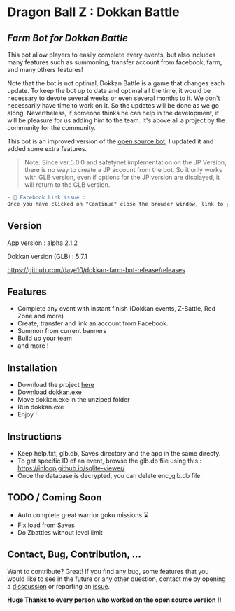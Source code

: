 # Dragon Ball Z : Dokkan Battle
## _Farm Bot for Dokkan Battle_

This bot allow players to easily complete every events, but also includes many features such as summoning, transfer account from facebook, farm, and many others features!

Note that the bot is not optimal, Dokkan Battle is a game that changes each update. To keep the bot up to date and optimal all the time, it would be necessary to devote several weeks or even several months to it. We don't necessarily have time to work on it. So the updates will be done as we go along. Nevertheless, if someone thinks he can help in the development, it will be pleasure for us adding him to the team. It's above all a project by the community for the community.

This bot is an improved version of the [open source bot](https://github.com/RobertRautenbach/Open-Source-Battle-Bot), I updated it and added some extra features.
> Note: Since ver.5.0.0 and safetynet implementation on the JP Version, there is no way to create a JP account from the bot.
> So it only works with GLB version, even if options for the JP version are displayed, it will return to the GLB version.

```diff
- 🔴 Facebook Link issue :
Once you have clicked on "Continue" close the browser window, link to your facebook account will process as well !!
```

## Version
App version : alpha 2.1.2

Dokkan version (GLB) : 5.7.1

https://github.com/daye10/dokkan-farm-bot-release/releases
## Features

- Complete any event with instant finish (Dokkan events, Z-Battle, Red Zone and more)
- Create, transfer and link an account from Facebook.
- Summon from current banners
- Build up your team
- and more !

## Installation
- Download the project [here](https://github.com/daye10/dokkan-farm-bot-release/archive/refs/heads/master.zip)
- Download [dokkan.exe](https://direct-link.net/560910/dokkan-bot)
- Move dokkan.exe in the unziped folder
- Run  dokkan.exe 
- Enjoy !

## Instructions
- Keep help.txt, glb.db, Saves directory and the app  in the same directy.
- To get specific ID of an event, browse the glb.db file using this : https://inloop.github.io/sqlite-viewer/
- Once the database is decrypted, you can delete enc_glb.db file.

## TODO / Coming Soon
- Auto complete great warrior goku missions ⌛
- Fix load from Saves
- Do Zbattles without level limit
## Contact, Bug, Contribution, ...

Want to contribute? Great!
If you find any bug, some features that you would like to see in the future or any other question, contact me by opening a [disscussion](https://github.com/daye10/dokkan-battle-farm-bot-app/discussions) or reporting an [issue](https://github.com/daye10/dokkan-farm-bot-release/issues).

**Huge Thanks to every person who worked on the open source version !!**


   [open-source-bot]: https://github.com/RobertRautenbach/Open-Source-Battle-Bot
